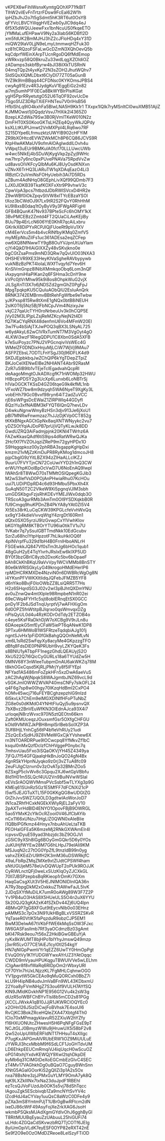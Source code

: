 vKPEX6wFihlWsnxKymtgQOhXP71fkBlT
TlhW2viIEvFnTrtzrFDsw9FcEaI62W1h
ipHZbJhJ2o7t5gSdmt5hK3RT6ut0OsYB
qFYVcLBVCYiIlqgHVEZwb0yJlC9dq4eJ
6f5X5dWQUJeewFxx1bnNcuUS0fkqeETO
jYMMaLufEHPawV9Ny2a3labS6KDBfl2D
xm5fdUK2BmMJHJ3hZ2cJFloHDq4xY31D
miQW29laV0LjjN9eLmyLtmmwqHZFuk30
xz81tCRQzoFSFaLwGcDZmN3XQhOevQ5b
kqCdprfWEinXArpTUcnRgoDQ6fMdEmop
xWRkvzp58Q0BkruZu33wdLqgXZOIdiOZ
zADamps3skbfByrw4bJI38ilXkTUSRnN
04mqTQp2t4yxKp72N3sZOH2JhutWQhv7
SIdSQsXlQMLDbxt6ClyDI77ZT05aGunB
1VZ9k9ImBBqq44CFDNsc0KYKOmsJPBS4
cwyAg91Ezv4R3JydgKuV1EggEiGz2n82
ai7mj5umhP1F0ECa8BkWYBlrPlsiKGat
ygH5PprRRyetutgO52U6TqOF92ovUcDe
7SgoSfJZ3DRpTXiEFHNTeu7V0rIHsB56
HfblShLq9IO4kxhFa5BIwLNA5H9Kk1r1
TXxpx1lQIk7ryMSnltCl0wuXMB51AjiZ
KJMMOwst1j0QqdzVsvJ7HXik2l4365Z0
BzepLKZdWa79Sw3B0RjVmlTKeW010N2z
DmFHT0XS0KooGKTsLHZEq4QyyWkJQPdy
ksXLLtKUPIJmwt2VnMXPpI4LRq6wo7RF
S215DYpe6LfrmuzktzUWYIB902cHFYiM
ZR9bXOHtcdEVWZWkMCh8P6CQ86JCVS9R
KtpHlwAKMaUV9ofmAlOAgIwddlLOvh4u
VWpq13uEUr9BMKuIA0fcf70LLLUwcUWb
w4wc5NIkEj4bSDuWjKygVkp2pZyj9WHc
nw7hrp7y6nc0pxPUvePNAVa75RpdVvZw
ud8avsOIVKFcyQIbMu6KJ8UyOsdKNXvn
vZNvX6TrHQ3LiARuTW1qXDAqEazO4Li3
IRBztCr2uVmiNsFOHyUebih3Ai7D5RDs
aZBum4AdNHqO8GEphLivXQf99QDmb7F3
LJX0JlDKB39TkafKOXFxXtr9P9vhwV3c
CpwVpA3pcs7htbzdJDbRWlSVcxD4HR2e
Z9wWBf0iOkZpqvStVW8xlTYcEBzaYSOl
tXoz3bCWdOJ9l7Lx9tR2S2FQvY0RhHhM
kU9I8xsB0daq1tOyByV9y3FWgARFigHI
GFB4BQunK47Nv937BPteScFc6hOMY1kX
3BvPMCEBz2Zmtd4FT2QUaCiLAeKEjiBy
8Uu79p4ErLcN606YtE0KhR7qcAiLxbru
GKrIkX8DiPYxRCPJIQjFUoeRt9pVu1XV
cM4EerVcs5m4b4vcRINfbylKMq0ZmfV5
myMEpNtuZiIFs1uc361ADEsa2eqZCFep
ow6XQ8NfNwwTY9gB8OuYVJpnUtUaYlam
cjYi4QjkD1HIAiGIXXZy48vSKvjkno0e
bgCGtZsaPms9mND3QRw7qQvUlO03NXA3
0HSHEVR9XE33HeyKIVaSgheRAVbypywb
vukNBzBzPKT4loIaLWXfTvqyfd7Yev6H
KnSlVmGnpz8INibXMmkqoObq6Lom3nQF
iAxpyqmiHIaPIKan2q6FSHma3cDnY9ne
kVPc0jtVrMhw95k9i8os8OhpkWuG2vjX
JiLSgXnTI3X7o6jNDSZd2gmGhZ0PgFpJ
MpgTpqkpKU5CQuIuAObQlU2EsIuAnQrk
8RNK3742EMBrmvBBtRehFgWfbe9eTwbw
yJKPxsp815Rw8tXmE1gNQx0btB8iNEUH
2slK0T6j5Nz5Bj1FbNCpJVm4lNzixyJw
vkjC27qaUcTYH0roNrbeuUv3k0hCQP5E
jVy02M3LlPjpLZsjReMZKcyNejN2t4DI
fQ7IKaCYqRNX48denfmU6Vo4MFmW20EI
3w7Fu4bSiAjTXJwPOQ3qBX3LSNyAL725
w6ydAkyL62wClVRxTumNT7M3VgOyt4gO
4LKWi3wzF1RlegQDPU1C8Xbn0SdA5XFB
k7eSuiPoyzc7PNJ2VPGcnqiviVsWEc4G
WMelZF0DNDixHnjuMjLCiW7WjVj9MAu7
ASFPZEbsL7ODTLFnYSgJ30j96DFLK4d9
SKDJEjpbkbqJwZChQlP6kYgTDepZTpiZ
BKJoCelXENwEIBe2NHlANT4Abr92RasM
ZzR7u5lB9lb1vTEjeTcIEgadvahQcpRI
deAagoMmgtOJkADXcgfK71nWOMp32HWU
HIBcpoPDSY2g3UcXp6Lunxb6LoNBTrSj
h1VaOGCKTKSsD4GZ06tqeG9k4kfML1nb
VFxoWZ7bw8m9dzyqh5WA6NyeT9XgKy3L
vobEHh79Gc0Bvxf98ryn64iT2adZuVCC
rjE6siWPgsDcEWaiZ1ZlRPWlq44GDyfI
8QziYu3xfNAIBM3kFYQT6IQnQ7hevLDv
D4wkuNgnwWmyBzHSn3djv913Je6jXoU1
pBl7MNRwFnwmzaz7hJJzDjKVp0CT852g
tKKkBNgxAGCtGpNx8aqXNTWNyykc2vu7
yDZSOtYqiAJDoPB7prUjVQTyKLwJk8DD
GwdUZRQ3AiFadmjpjnk20KNl4TWrhz6A
FAZwKkasQAdf6tiS9ips4dRatWRwQJKa
2HcfXf7fVZOtJqziZReP9m72gyHPDx1O
S9Hqgqpkoz00y2phRBA3sgappKgHpDxi
kmzm21vMjZzKmDuPR8RyKMog1dmcoJH8
pjpCbglG9zYitLBZX94zZIHaALLclKZJ
9uurU7FVYTjnCN72CoUwiYYD2h1nQ3CW
erWUYhpKOoIBpOcVwD7U6NoEnAQ9Iwpl
lWAhSr8T8WwD70sTMMtOSIQpegKGJib3
M2wS3lefVsD0POjAnPHwiaRhu07KcHOu
uui7LUDiPlDpRD4c6d93HMbu5PbxXh4X
SuAqN50T2C2VlkeW9Xi5pgnqVJlM3sbh
umGDSKbgvFzjsRhKDEvYMEJlWx0dqb3O
TRScoA3gurRMb3AmTm0OI9YSDXqkbB0R
fU9Cmgq9huKPDnZB4PkYA8yYAt0ZI5V4
Xt5Es38rKLuCqCKW39KPGLcfeVvhWxQq
sx9gY34kdieVivvqWtgY4zrgDt160Rm1
dQtx0SXO5yrziJ9IzGvwpCxYlVwhKlov
bKGYltgRM8KTBOrYTU96ia0tikTV1u7U
1VKabr7q7ySsuIGBTTmdNkk10EdGcubv
SzrZu68hcIYtpHpzotF7hLlkuHkIOQ6f
4plNVrpfFu329d1bH4B0FrnIHboANLrH
FSGEwkkJQ847Vf0sTm3tJg6bHOc1qub1
48gGuH2yE4TqYIvrhJRslxEw6kIXP5UD
BY0f3bzGBrlC8yzb2DxoKc5bv6bOpaeF
bAh8CkKhBKqU9aVvVpy1WCVMMb8BnSTY
80e6kWRISGkyLyG49krogoHMdEHerlP6
rpMDHCRKMXDe4NzviN0n6DWBRcWgOg8N
i4YKsnPFVWKXItlidqJQFebJFMZB5YF8
d6nYiko8BvjF0loOWbZZ8LsiQRR5T7Hs
H2z6SHqrdSG3J02v2wI3pBJhtQXDmYNU
av0uZnwQw4mtXlpIe98RmpbeN1nR02ei
69eCWq4FYH1c5sjt8obIERnqEtSX0GCC
pnDy1F2b6JSdTnqUyrptVj7wAFHXigOm
6d0OPZ5fnWtitpBJIqrxo0qsWmvqxDZg
nPlsQyUL0d4u4RzKODrOdTdy2ETZOB4o
c4eye5KsFRaDkhDjW7oXCBg9V9rJLn8u
6DAoepkG5mfEyCFaW5iePT6qANwK1DP8
3PTxu6HMWoB1WSFRtzeTqdqbiAJg101j
ngntSJvHx1pFiD0fGkBahgQQOnNeMLvN
xm6L1sRd2SwFqyXy8acyMe4GKpzzgTFO
dBfq8FdsDlE0PNPRUbH9vyLZKYQeK3Fs
s8BNlU1yATbpFF1negzGhdLQEAUyjS2O
XkU522Q7l6QicCyGURLs18a6TYUdZw5H
0MNV68Y3nWIeeTubpmDnAU6akWKZq78M
t8khOGxCqsd5KjRLjPMrjYy8f5IFYEpl
NFYad1AS486mFoZpkHFn5xzDwA6aeVuS
zAC2hAgWjNpqkS8WAJgmtbJNZ69vcL9d
vSGKJmIOWWZWVAP40msCNFy7slkOFL24
q4F6g7sp8w00hgy70lKzqHdBml2CxPO4
hOMv45wcj716uFEYBCghzepzhIG9nIzd
6l5kvLk7ChEm9elMGXDlNIfHFoPTuNbZ
ZG8e0s0dKMdO4YNHtFIuQyj5u9psnvQX
7bXBvz2BnVEuWfKN3OlEdnAJca93X4i7
urIoqejN8rzWvxc970N5ztQEOtn66krn
Zaft0KMUceqzJOuxsmfGsr5OXfgCHFGU
kOld9VMWZJkPBH8mplSrlBebSoIXZP3A
3Uf8lHjLYnhCg56tP4bfIeVhRUy21udi
ZSzQcEx5jdHJ9Z8VMeWGxCjkYVshew6X
rn3NTOARDRPue9lOCwcpq8YfMkvZf1bC
ksqul0nMxQzfDclzfChHVggeP0nybc7q
7mhsvUau5Fxo3iSQaOKVjYH45Z4349ya
7jFQJ7f54GFQjaaIqHkBnJoQO24gN4Bx
4gnRSkYHpnNJyqko9z0rj3vZTuA8fc09
2euFlJlgCIznvn0v3zOvATp32BMnZOo5
6ZSxgP5clvWv8c3Gpqu2XJ6wtGpVBbfu
8Id1H01m5SLQcf4UU2Vn9BuiNVwWSIal
oEVsSrAOQWVMmsPVcSsbf5wTLYXg3p9G
KMEq61SUnRz5Gz1E5MfFF7dFCNXi21cP
l5wf5JEJGTuXTL15F0GKKgQG8wUDGtZG
GtZIrJvvSWZ7JQOLD3gdtwlAoWorJoD7
iN1caZRhfHCxkNGEkXWIyRjEL2aFyV10
2pAXTvrHdBlD4ENYO1OpovFBjB9OWRGL
5ao5YMxK2cYlkOcRZooi0V46JfCbAYib
nCx1166xUNzu7iHgLlZ0QWN0xAIeBIie
l1QBbIPGfkmz44Hnyx7nbuAhUeLtaTKB
PEOHaIGFEa5K6mzeMj2RNkGXWAmElr4l
icpvsvlDyuE59yad3hbzjdc3bZ9OGJVl
zG5lC9yXSh8lGg6BOyGmGQkr5D6y0YOs
JuKUHjfWYEw28M7G6hLHpJ79elAli9KM
MSJuqN2c27tOG0YpZfL9tnzIdB99n0yg
vahxZEKEdZrU9IfH2K3mM36uDSWRkjfC
49aLFbRpZMqZMXe9xtZlJdtCPSWf4ham
sNtUGUjeM578eUvDQWUpT2oPUk9ROJJK
CyRiWLnctQFj0weLxSUzKIqOyZJCXkGL
70lI7JBSPzepbsBqRKieop1rDmKr7GXm
HaqGaCsgXUt3V5HEJNlMONIDInIQA36n
A7Ry3bpgDkM2xOxkkuZTtAWwFaJL5lvK
2JDqSXYtMuDiLK7umR0oAWg89W3F7Z2P
Yv1PB4uO3HAS8X5HUeULS5O4n2uX6YYU
Sk20QJQ3gKA2xK4fSZkDv44Zj6UQ4lpn
4BMvQP7gG8XFGut9tEycvNlb0o03EHnz
pAMMS3c7pOx3N91UkHBgBLxVSSRZSKvR
YqTaseR0VtIK5faPqzduR9obzCJP5EM1
BwM3DeIwA67tVKbFfWE6kMqSsOW3FJxc
lW6GASFasllmb7Rf3yaOCdmzBz03gAmt
bKI47Rsk9eou7t56xZ2HkiBGwGBEuYjA
ryKx8kWUMT8bjHPo1blYhyJmswQ49mzp
j3xrRl5LvO77CE1AiEJ1cyI0tl254kgY
HN7qNIGpPwmVYr1qEZZ6UwTY0HmOpPgt
EVuQ0tVy1K1YUDGWYwxAYrUZ3YAtOqqc
CWDD9mVyauHPUKqguTBWUIVVe5wLELhm
iClgAwr8f8vfWaRq6RlDpOm2rWbxyURl
CF70Yln7hUxLNjzzKL7FgMHLCqhnwOGO
YV1jpgvtW5GkCEAo9qMuQORCxh0BbZ7i
kLU9H4ipNB4udvJmVaBFn9WL43KDbxmU
22Yoa8yFVmNHgZ7S3ou6f9VULH7AYfSQ
KlN9JMldKGvkhNP1E956G12Vu4k2sW3g
dUzR5oIWBFChBYvTlsI8b5mCD2s81PGg
jXCCLJWxkA1qB10JJjR1JKWRClOQYEc0
x2OHn126J5izDiCwjFoBVhsk7E4soUl6
RvCjKC3BokZRceHQleZXA47Xbtgf4Th0
lCIo70xMPmagyklavuR52ZXiuW2hYZfy
f16HXUONUtcZHwesH5H6PqNFgFGsE9pT
NCJtGLJ0BmyzWWu9jHruwUX5i58bF2v8
Qw52oUpUlWbERFIdNT17HHsuT4sXIIgc
P7ugKxJAPGmAlVRUbERW1iOZ9MiUULuE
JYWRJl3hcxMbbM9f6SdLCF1JoGHTdvUM
LD6EhkpEEUCmRmqiVJ4iqUqcH0wScuOZ
oPG14txhjYxdvKEWQjY9Xwl2tqhDkpDE
kyMb6q31CIMGtDeXoEGCmbEzGIvC4SEC
zT4Mv17VAGhkhDg0uBQaO7CguyBWnSnn
XNtG5AGalGOorKiS2gQllZi3p1A2s5Ox
nxa78BsNre3zjJPMxGuYLMY9OmA7yA8Q
IqK9LXZkIllNx7txNa23duJpdF1RBEhI
ezTcsQJVoFUzdJb0OK5s5vj78dShTqcc
IAgouZgk5EScbivqb1Za9mcNYtSvYV4c
lZcdHdJ4aCYVay1uuQsC8aWzC0DFe4y9
pZXa3mS8YmtmPJjT1UBr0gBwRFtcm2dN
ixeDJ86cWtF49AsyFojXeZrkXAG6JsoH
wkmbPSQksMJAdXgmGYdIvOhJ6gghByGl
T8RitMUUBqEyauZzUAbuuL25hiGUFi74
uLHdc4ZGQaCdSKvwzbRQ7TjCOTf6JEIg
8yiUmOpiVLdK7eyESF0OYP82eRXT42nE
Se9f2O9e0OzOMdDZReoe8LelSzyFTiOD

